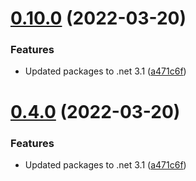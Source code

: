 # [0.10.0](https://github.com/BottlecapDave/Bottlecap.Net.GraphQL.Generation/compare/v0.9.0...v0.10.0) (2022-03-20)


### Features

* Updated packages to .net 3.1 ([a471c6f](https://github.com/BottlecapDave/Bottlecap.Net.GraphQL.Generation/commit/a471c6ffc946aa47cf24ba53482fe619758c1ff0))

# [0.4.0](https://github.com/BottlecapDave/Bottlecap.Net.GraphQL.Generation/compare/v0.3.0...v0.4.0) (2022-03-20)


### Features

* Updated packages to .net 3.1 ([a471c6f](https://github.com/BottlecapDave/Bottlecap.Net.GraphQL.Generation/commit/a471c6ffc946aa47cf24ba53482fe619758c1ff0))

